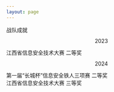 ```yaml
---
layout: page
---
```


<div class="common-layout">
<el-container>
    <el-header>
        <el-row class="row-bg" justify="center">
            <el-text class="cj">战队成就</el-text>
        </el-row>
    </el-header>
    <el-main>
        <el-row class='row-bg' justify='center'>
            <el-col :span="4" class="box-card"><span>2023</span></el-col>
        </el-row>
        <el-row class='row-bg' justify='center'>
                <el-descriptions :column="2" border class="matchDetail">
                    <el-descriptions-item
                    label="比赛名"
                    label-align="center"
                    align="center"
                    width="150px"
                    label-class-name="matchNameLabel"
                    class-name="matchNameContent"
                    >
                    <el-tag>江西省信息安全技术大赛</el-tag>
                    </el-descriptions-item>
                    <el-descriptions-item
                    label="所获荣誉"
                    label-align="center" align="center" class-name="matchNameContent" width="100">
                    <el-tag>二等奖</el-tag>
                    </el-descriptions-item>
                    <el-descriptions-item
                    label="获奖证书"
                    label-align="center" align="center" class-name="matchNameContent" width="100">
                    <el-image src="awards_pics\jx2023.png" fit="fill"/>
                    </el-descriptions-item>
                </el-descriptions>
        </el-row>
        <el-row class='row-bg' justify='center'>
            <el-col :span="4" class="box-card"><span>2024</span></el-col>
        </el-row>
        <el-row class='row-bg matches' justify='center'>
            <el-col :span="8" style="margin-right:30vh">
                <el-descriptions :column="2" border class="matchDetail">
                    <el-descriptions-item
                    label="比赛名"
                    label-align="center"
                    align="center"
                    width="150px"
                    label-class-name="matchNameLabel"
                    class-name="matchNameContent"
                    >
                    <el-tag>第一届“长城杯”信息安全铁人三项赛</el-tag>
                    </el-descriptions-item>
                    <el-descriptions-item
                    label="所获荣誉"
                    label-align="center" align="center" class-name="matchNameContent" width="100">
                    <el-tag>二等奖</el-tag>
                    </el-descriptions-item>
                    <el-descriptions-item
                    label="获奖证书"
                    label-align="center" align="center" class-name="matchNameContent" width="100">
                    <el-image src="awards_pics\ccb2024.png" fit="fill"/>
                    </el-descriptions-item>
                </el-descriptions>
            </el-col>
            <el-col :span="8">
                 <el-descriptions :column="2" border class="matchDetail">
                    <el-descriptions-item
                    label="比赛名"
                    label-align="center"
                    align="center"
                    width="150px"
                    label-class-name="matchNameLabel"
                    class-name="matchNameContent"
                    >
                    <el-tag>江西省信息安全技术大赛</el-tag>
                    </el-descriptions-item>
                    <el-descriptions-item
                    label="所获荣誉"
                    label-align="center" align="center" class-name="matchNameContent" width="100">
                    <el-tag>三等奖</el-tag>
                    </el-descriptions-item>
                    <el-descriptions-item
                    label="获奖证书"
                    label-align="center" align="center" class-name="matchNameContent" width="100">
                    <el-image src="awards_pics\ciscn2024.jpg" fit="fill"/>
                    </el-descriptions-item>
                </el-descriptions>
            </el-col>
        </el-row>
    </el-main>
</el-container>
</div>

<style scoped>
    .el-text {
        margin-top:20px
    }
    .el-text.cj {
        color: white;
        font-size:30px
    }
    .box-card {
        display: flex;
        height: 40px;
        border-radius: 2px;
        justify-content: center;
        align-items: center;
    }
    :deep(.matchDetail){
        --el-descriptions-item-bordered-label-background: var(--vp-c-bg);
        --el-descriptions-table-border: 1px solid #303035;
    }
    :deep(.matchNameContent){
        background:var(--vp-c-bg);
    }
</style>
